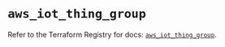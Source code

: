 # `aws_iot_thing_group`

Refer to the Terraform Registry for docs: [`aws_iot_thing_group`](https://registry.terraform.io/providers/hashicorp/aws/4.67.0/docs/resources/iot_thing_group).

